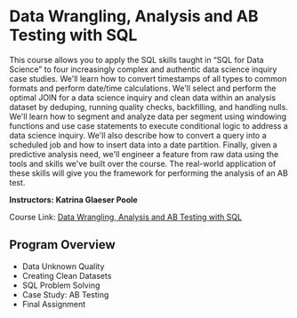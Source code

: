 # Data Wrangling, Analysis and AB Testing with SQL

This course allows you to apply the SQL skills taught in “SQL for Data Science” to four increasingly complex and authentic data science inquiry case studies. We'll learn how to convert timestamps of all types to common formats and perform date/time calculations. We'll select and perform the optimal JOIN for a data science inquiry and clean data within an analysis dataset by deduping, running quality checks, backfilling, and handling nulls. We'll learn how to segment and analyze data per segment using windowing functions and use case statements to execute conditional logic to address a data science inquiry. We'll also describe how to convert a query into a scheduled job and how to insert data into a date partition. Finally, given a predictive analysis need, we'll engineer a feature from raw data using the tools and skills we've built over the course. The real-world application of these skills will give you the framework for performing the analysis of an AB test.

**Instructors: Katrina Glaeser Poole**

Course Link: [Data Wrangling, Analysis and AB Testing with SQL](https://www.coursera.org/learn/data-wrangling-analysis-abtesting?utm_medium=sem&utm_source=gg&utm_campaign=B2C_NAMER__coursera_FTCOF_career-academy_pmax-enhanced-NRL-w/in-14d-new-cust-country-US-country-CA&campaignid=20397118025&adgroupid=&device=c&keyword=&matchtype=&network=x&devicemodel=&adposition=&creativeid=&hide_mobile_promo&gclid=EAIaIQobChMI5OPT-La5gQMVchB9Ch3L7gjEEAAYASAAEgI57fD_BwE)

## Program Overview
- Data Unknown Quality
- Creating Clean Datasets
- SQL Problem Solving
- Case Study: AB Testing 
- Final Assignment
